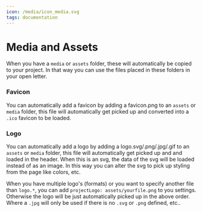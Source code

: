 ```yaml
---
icon: /media/icon_media.svg
tags: documentation
---
```

# Media and Assets

When you have a `media` or `assets` folder, these will automatically be copied to your project. In that way you can use the files placed in these folders in your open letter.


### Favicon

You can automatically add a favicon by adding a favicon.png to an `assets` or `media` folder, this file will automatically get picked up and converted into a `.ico` favicon to be loaded. 


### Logo

You can automatically add a logo by adding a logo.svg/.png/.jpg/.gif to an `assets` or `media` folder, this file will automatically get picked up and and loaded in the header. When this is an svg, the data of the svg will be loaded instead of as an image. In this way you can alter the svg to pick up styling from the page like colors, etc. 

When you have multiple logo's (formats) or you want to specify another file than `logo.*`, you can add `projectLogo: assets/yourfile.png` to you settings. Otherwise the logo will be just automatically picked up in the above order. Where a `.jpg` will only be used if there is no `.svg` or `.png` defined, etc.. 